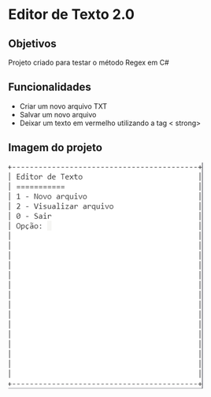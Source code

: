 # Editor de Texto 2.0

## Objetivos

<p>Projeto criado para testar o método Regex em C#</p>

## Funcionalidades

<ul>
<li>Criar um novo arquivo TXT</li>
<li>Salvar um novo arquivo</li>
<li>Deixar um texto em vermelho utilizando a tag < strong> </li>
</ul>

## Imagem do projeto

<img src="./img/menu.png"></img>